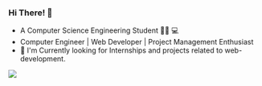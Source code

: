 ### Hi There! :wave: 
- A Computer Science Engineering Student :man_student: :computer:
- Computer Engineer | Web Developer | Project Management Enthusiast
- :telescope: I'm Currently looking for Internships and projects related to web-development.

![](https://github-readme-stats.vercel.app/api?username=shivarajloni)
